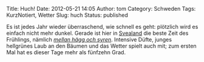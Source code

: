Title: Huch!
Date: 2012-05-21 14:05
Author: tom
Category: Schweden
Tags: KurzNotiert, Wetter
Slug: huch
Status: published

Es ist jedes Jahr wieder überraschend, wie schnell es geht: plötzlich
wird es einfach nicht mehr dunkel. Gerade ist hier in
[Svealand](http://de.wikipedia.org/wiki/Svealand) die beste Zeit des
Frühlings, nämlich [*mellan hägg och
syren*](http://www.fiket.de/2009/05/16/mellan-haegg-och-syren/).
Intensive Düfte, junges hellgrünes Laub an den Bäumen und das Wetter
spielt auch mit; zum ersten Mal hat es dieser Tage mehr als fünfzehn
Grad.

